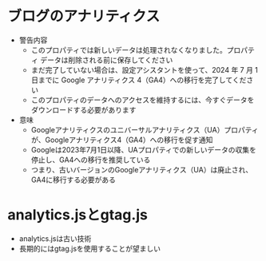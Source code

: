 # ブログのアナリティクス
- 警告内容
  - このプロパティでは新しいデータは処理されなくなりました。プロパティ データは削除される前に保存してください
  - まだ完了していない場合は、設定アシスタントを使って、2024 年 7 月 1 日までに Google アナリティクス 4（GA4）への移行を完了してください
  - このプロパティのデータへのアクセスを維持するには、今すぐデータをダウンロードする必要があります
- 意味
  - Googleアナリティクスのユニバーサルアナリティクス（UA）プロパティが、Googleアナリティクス4（GA4）への移行を促す通知
  - Googleは2023年7月1日以降、UAプロパティでの新しいデータの収集を停止し、GA4への移行を推奨している
  - つまり、古いバージョンのGoogleアナリティクス（UA）は廃止され、GA4に移行する必要がある

# analytics.jsとgtag.js
- analytics.jsは古い技術
- 長期的にはgtag.jsを使用することが望ましい
